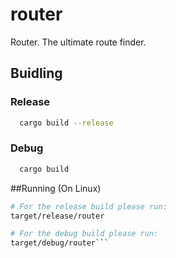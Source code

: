 # router

Router. The ultimate route finder.

## Buidling
### Release
```sh
  cargo build --release
```

### Debug
```sh
  cargo build
```

##Running (On Linux)
```sh
# For the release build please run:
target/release/router

# For the debug build please run:
target/debug/router```
